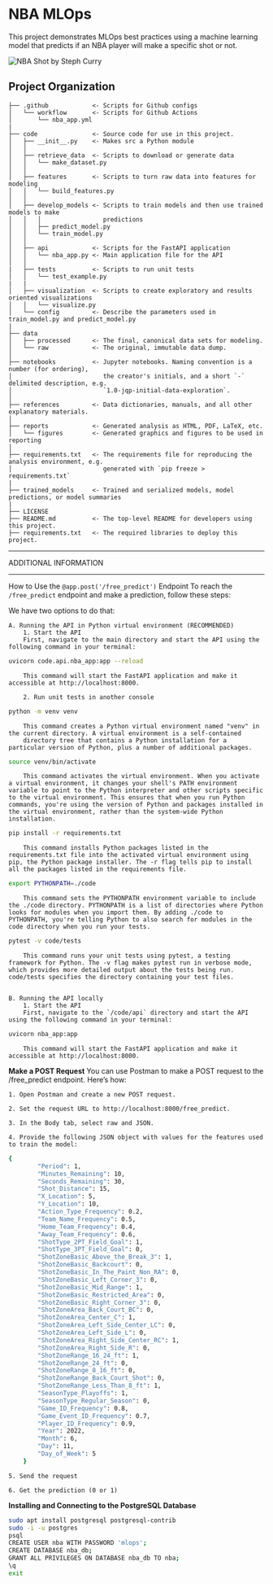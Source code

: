 NBA MLOps
==============================
This project demonstrates MLOps best practices using a machine learning model that predicts if an NBA player will make a specific shot or not.

![NBA Shot by Steph Curry](https://github.com/jja4/nba_mlops/blob/main/reports/images/Curry_perfect_shot.jfif)

Project Organization
------------
    ├── .github            <- Scripts for Github configs
    │   └── workflow       <- Scripts for Github Actions
    │       └── nba_app.yml
    |
    ├── code               <- Source code for use in this project.
    │   ├── __init__.py    <- Makes src a Python module
    │   │
    │   ├── retrieve_data  <- Scripts to download or generate data
    │   │   └── make_dataset.py
    │   │
    │   ├── features       <- Scripts to turn raw data into features for modeling
    │   │   └── build_features.py
    │   │
    │   ├── develop_models <- Scripts to train models and then use trained models to make
    │   │   │                 predictions
    │   │   ├── predict_model.py
    │   │   └── train_model.py
    │   │
    │   ├── api            <- Scripts for the FastAPI application
    │   │   └── nba_app.py <- Main application file for the API
    │   │
    |   ├── tests          <- Scripts to run unit tests
    │   │   └── test_example.py
    |   |
    │   ├── visualization  <- Scripts to create exploratory and results oriented visualizations
    │   │   └── visualize.py
    │   └── config         <- Describe the parameters used in train_model.py and predict_model.py
    |
    ├── data
    │   ├── processed      <- The final, canonical data sets for modeling.
    │   └── raw            <- The original, immutable data dump.
    │
    ├── notebooks          <- Jupyter notebooks. Naming convention is a number (for ordering),
    │                         the creator's initials, and a short `-` delimited description, e.g.
    │                         `1.0-jqp-initial-data-exploration`.
    │
    ├── references         <- Data dictionaries, manuals, and all other explanatory materials.
    │
    ├── reports            <- Generated analysis as HTML, PDF, LaTeX, etc.
    │   └── figures        <- Generated graphics and figures to be used in reporting
    │
    ├── requirements.txt   <- The requirements file for reproducing the analysis environment, e.g.
    │                         generated with `pip freeze > requirements.txt`
    |
    ├── trained_models     <- Trained and serialized models, model predictions, or model summaries
    |
    ├── LICENSE
    ├── README.md          <- The top-level README for developers using this project.
    ├── requirements.txt   <- The required libraries to deploy this project.


***
ADDITIONAL INFORMATION
***

How to Use the `@app.post('/free_predict')` Endpoint
To reach the `/free_predict` endpoint and make a prediction, follow these steps:

We have two options to do that:

    A. Running the API in Python virtual environment (RECOMMENDED)
        1. Start the API
        First, navigate to the main directory and start the API using the following command in your terminal:
```bash
uvicorn code.api.nba_app:app --reload
```
        This command will start the FastAPI application and make it accessible at http://localhost:8000.
        
        2. Run unit tests in another console
```bash
python -m venv venv
```
        This command creates a Python virtual environment named "venv" in the current directory. A virtual environment is a self-contained 
        directory tree that contains a Python installation for a particular version of Python, plus a number of additional packages.
        
```bash
source venv/bin/activate
```
        This command activates the virtual environment. When you activate a virtual environment, it changes your shell's PATH environment variable to point to the Python interpreter and other scripts specific to the virtual environment. This ensures that when you run Python commands, you're using the version of Python and packages installed in the virtual environment, rather than the system-wide Python installation.
        
```bash
pip install -r requirements.txt
```
        This command installs Python packages listed in the requirements.txt file into the activated virtual environment using pip, the Python package installer. The -r flag tells pip to install all the packages listed in the requirements file.
        
```bash
export PYTHONPATH=./code
```
        This command sets the PYTHONPATH environment variable to include the ./code directory. PYTHONPATH is a list of directories where Python looks for modules when you import them. By adding ./code to PYTHONPATH, you're telling Python to also search for modules in the code directory when you run your tests.
        
```bash
pytest -v code/tests
```
        This command runs your unit tests using pytest, a testing framework for Python. The -v flag makes pytest run in verbose mode, which provides more detailed output about the tests being run. code/tests specifies the directory containing your test files.
    
    
    B. Running the API locally
        1. Start the API
        First, navigate to the `/code/api` directory and start the API using the following command in your terminal:
        
```bash
uvicorn nba_app:app
```
        This command will start the FastAPI application and make it accessible at http://localhost:8000.

**Make a POST Request**
    You can use Postman to make a POST request to the /free_predict endpoint. Here’s how:

    1. Open Postman and create a new POST request.

    2. Set the request URL to http://localhost:8000/free_predict.

    3. In the Body tab, select raw and JSON.

    4. Provide the following JSON object with values for the features used to train the model:
```bash
{
        "Period": 1,
        "Minutes_Remaining": 10,
        "Seconds_Remaining": 30,
        "Shot_Distance": 15,
        "X_Location": 5,
        "Y_Location": 10,
        "Action_Type_Frequency": 0.2,
        "Team_Name_Frequency": 0.5,
        "Home_Team_Frequency": 0.4,
        "Away_Team_Frequency": 0.6,
        "ShotType_2PT_Field_Goal": 1,
        "ShotType_3PT_Field_Goal": 0,
        "ShotZoneBasic_Above_the_Break_3": 1,
        "ShotZoneBasic_Backcourt": 0,
        "ShotZoneBasic_In_The_Paint_Non_RA": 0,
        "ShotZoneBasic_Left_Corner_3": 0,
        "ShotZoneBasic_Mid_Range": 1,
        "ShotZoneBasic_Restricted_Area": 0,
        "ShotZoneBasic_Right_Corner_3": 0,
        "ShotZoneArea_Back_Court_BC": 0,
        "ShotZoneArea_Center_C": 1,
        "ShotZoneArea_Left_Side_Center_LC": 0,
        "ShotZoneArea_Left_Side_L": 0,
        "ShotZoneArea_Right_Side_Center_RC": 1,
        "ShotZoneArea_Right_Side_R": 0,
        "ShotZoneRange_16_24_ft": 1,
        "ShotZoneRange_24_ft": 0,
        "ShotZoneRange_8_16_ft": 0,
        "ShotZoneRange_Back_Court_Shot": 0,
        "ShotZoneRange_Less_Than_8_ft": 1,
        "SeasonType_Playoffs": 1,
        "SeasonType_Regular_Season": 0,
        "Game_ID_Frequency": 0.8,
        "Game_Event_ID_Frequency": 0.7,
        "Player_ID_Frequency": 0.9,
        "Year": 2022,
        "Month": 6,
        "Day": 11,
        "Day_of_Week": 5
    }
```
    5. Send the request

    6. Get the prediction (0 or 1)

**Installing and Connecting to the PostgreSQL Database**
```bash
sudo apt install postgresql postgresql-contrib
sudo -i -u postgres
psql
CREATE USER nba WITH PASSWORD 'mlops';
CREATE DATABASE nba_db;
GRANT ALL PRIVILEGES ON DATABASE nba_db TO nba;
\q
exit
```
